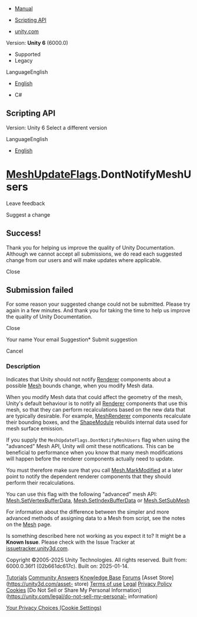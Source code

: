 [ ]()

  * [Manual](../Manual/index.html)
  * [Scripting API](../ScriptReference/index.html)

  * [unity.com](https://unity.com/)

Version: **Unity 6** (6000.0)

  * Supported
  * Legacy

LanguageEnglish

  * [English]()

  * C#

[ ](https://docs.unity3d.com)

## Scripting API

Version: Unity 6 Select a different version

LanguageEnglish

  * [English]()

#  [MeshUpdateFlags](Rendering.MeshUpdateFlags.html).DontNotifyMeshUsers

Leave feedback

Suggest a change

## Success!

Thank you for helping us improve the quality of Unity Documentation. Although
we cannot accept all submissions, we do read each suggested change from our
users and will make updates where applicable.

Close

## Submission failed

For some reason your suggested change could not be submitted. Please <a>try
again</a> in a few minutes. And thank you for taking the time to help us
improve the quality of Unity Documentation.

Close

Your name Your email Suggestion* Submit suggestion

Cancel

[ ]()

### Description

Indicates that Unity should not notify [Renderer](Renderer.html) components
about a possible [Mesh](Mesh.html) bounds change, when you modify Mesh data.

When you modify Mesh data that could affect the geometry of the mesh, Unity's
default behaviour is to notify all [Renderer](Renderer.html) components that
use this mesh, so that they can perform recalculations based on the new data
that are typically desirable. For example, [MeshRenderer](MeshRenderer.html)
components recalculate their bounding boxes, and the
[ShapeModule](ParticleSystem.ShapeModule.html) rebuilds internal data used for
mesh surface emission.  
  
If you supply the `MeshUpdateFlags.DontNotifyMeshUsers` flag when using the
"advanced" Mesh API, Unity will omit these notifications. This can be
beneficial to performance when you know that many mesh modifications will
happen before the renderer components actually need to update.  
  
You must therefore make sure that you call
[Mesh.MarkModified](Mesh.MarkModified.html) at a later point to notify the
dependent renderer components that they should perform their recalculations.  
  
You can use this flag with the following "advanced" mesh API:
[Mesh.SetVertexBufferData](Mesh.SetVertexBufferData.html),
[Mesh.SetIndexBufferData](Mesh.SetIndexBufferData.html) or
[Mesh.SetSubMesh](Mesh.SetSubMesh.html)  
  
For information about the difference between the simpler and more advanced
methods of assigning data to a Mesh from script, see the notes on the
[Mesh](Mesh.html) page.  
  

Is something described here not working as you expect it to? It might be a
**Known Issue**. Please check with the Issue Tracker at
[issuetracker.unity3d.com](https://issuetracker.unity3d.com).

Copyright ©2005-2025 Unity Technologies. All rights reserved. Built from:
6000.0.36f1 (02b661dc617c). Built on: 2025-01-14.

[Tutorials](https://unity3d.com/learn) [Community
Answers](https://answers.unity3d.com) [Knowledge
Base](https://support.unity3d.com/hc/en-us)
[Forums](https://forum.unity3d.com) [Asset Store](https://unity3d.com/asset-
store) [Terms of use](https://docs.unity3d.com/Manual/TermsOfUse.html)
[Legal](https://unity.com/legal) [Privacy
Policy](https://unity.com/legal/privacy-policy)
[Cookies](https://unity.com/legal/cookie-policy) [Do Not Sell or Share My
Personal Information](https://unity.com/legal/do-not-sell-my-personal-
information)

[Your Privacy Choices (Cookie Settings)](javascript:void\(0\);)

